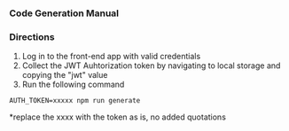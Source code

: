 ### Code Generation Manual

### Directions

1. Log in to the front-end app with valid credentials
2. Collect the JWT Auhtorization token by navigating to local storage and copying the "jwt" value
3. Run the following command

```
AUTH_TOKEN=xxxxx npm run generate
```
*replace the xxxx with the token as is, no added quotations
